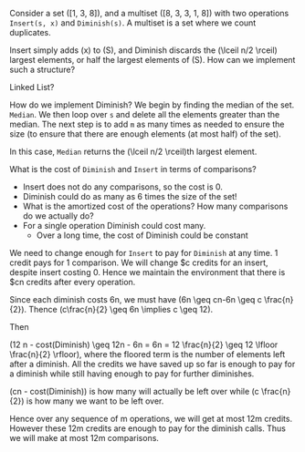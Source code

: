 Consider a set \([1, 3, 8]\), and a multiset \([8, 3, 3, 1, 8]\) with two operations `Insert(s, x)` and `Diminish(s)`. A multiset is a set where we count duplicates.

Insert simply adds \(x\) to \(S\), and Diminish discards the \(\lceil n/2 \rceil\) largest elements, or half the largest elements of \(S\). How can we implement such a structure?

Linked List?

How do we implement Diminish? We begin by finding the median of the set. `Median`. We then loop over `s` and delete all the elements greater than the median. The next step is to add `m` as many times as needed to ensure the size (to ensure that there are enough elements (at most half) of the set). 

In this case, `Median` returns the \(\lceil n/2 \rceil\)th largest element.

What is the cost of `Diminish` and `Insert` in terms of comparisons?

* Insert does not do any comparisons, so the cost is 0.
* Diminish could do as many as 6 times the size of the set!
* What is the amortized cost of the operations? How many comparisons do we actually do?
* For a single operation Diminish could cost many.
  * Over a long time, the cost of Diminish could be constant
  
We need to change enough for `Insert` to pay for `Diminish` at any time. 1 credit pays for 1 comparison.
We will change $c credits for an insert, despite insert costing 0. Hence we maintain the environment that there is $cn credits after every operation.

Since each diminish costs 6n, we must have \(6n \geq cn-6n \geq c \frac{n}{2}\). Thence \(c\frac{n}{2} \geq 6n \implies c \geq 12\).

Then 

\(12 n - cost(Diminish) \geq 12n - 6n = 6n = 12 \frac{n}{2} \geq 12 \lfloor \frac{n}{2} \rfloor\), where the floored term is the number of elements left after a diminish. All the credits we have saved up so far is enough to pay for a diminish while still having enough to pay for further diminishes.

\(cn - cost(Diminish)\) is how many will actually be left over while \(c \frac{n}{2}\) is how many we want to be left over.

Hence over any sequence of m operations, we will get at most 12m credits. However these 12m credits are enough to pay for the diminish calls. Thus we will make at most 12m comparisons.